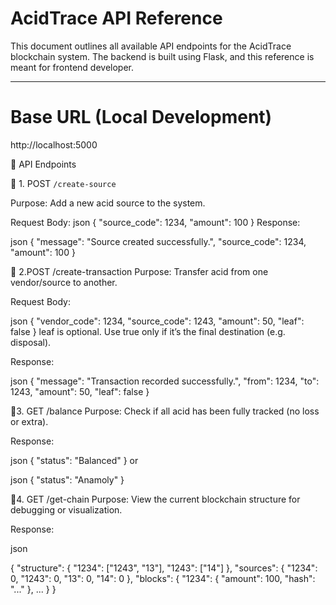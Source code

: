 #  AcidTrace API Reference

This document outlines all available API endpoints for the AcidTrace blockchain system. The backend is built using Flask, and this reference is meant for frontend developer.


---

# Base URL (Local Development)

http://localhost:5000

📌 API Endpoints

🚩 1. POST `/create-source`

Purpose: Add a new acid source to the system.

Request Body:
json
{
  "source_code": 1234,
  "amount": 100
}
Response:

json
{
  "message": "Source created successfully.",
  "source_code": 1234,
  "amount": 100
}

🚩 2.POST /create-transaction
Purpose: Transfer acid from one vendor/source to another.

Request Body:

json
{
  "vendor_code": 1234,
  "source_code": 1243,
  "amount": 50,
  "leaf": false
}
leaf is optional. Use true only if it’s the final destination (e.g. disposal).

Response:

json
{
  "message": "Transaction recorded successfully.",
  "from": 1234,
  "to": 1243,
  "amount": 50,
  "leaf": false
}

🚩3. GET /balance
Purpose: Check if all acid has been fully tracked (no loss or extra).

Response:

json
{
  "status": "Balanced"
}
or

json
{
  "status": "Anamoly"
}

🚩4. GET /get-chain
Purpose: View the current blockchain structure for debugging or visualization.

Response:

json

{
  "structure": {
    "1234": ["1243", "13"],
    "1243": ["14"]
  },
  "sources": {
    "1234": 0,
    "1243": 0,
    "13": 0,
    "14": 0
  },
  "blocks": {
    "1234": {
      "amount": 100,
      "hash": "..."
    },
    ...
  }
}

